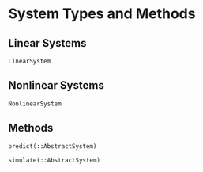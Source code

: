 # System Types and Methods


## Linear Systems

```@docs
LinearSystem
```

## Nonlinear Systems

```@docs
NonlinearSystem
```

## Methods

```@docs
predict(::AbstractSystem)
```

```@docs
simulate(::AbstractSystem)
```

